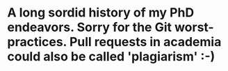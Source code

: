 A long sordid history of my PhD endeavors. Sorry for the Git worst-practices. Pull requests in academia could also be called 'plagiarism' :-)
=========
